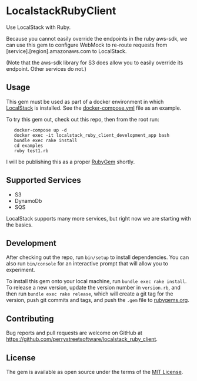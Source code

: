 # LocalstackRubyClient

Use LocalStack with Ruby.

Because you cannot easily override the endpoints in the ruby aws-sdk, we can use this gem to configure WebMock to re-route requests from [service].[region].amazonaws.com to LocalStack.

(Note that the aws-sdk library for S3 does allow you to easily override its endpoint. Other services do not.)

## Usage

This gem must be used as part of a docker environment in which [LocalStack](https://github.com/localstack/localstack) is installed. See the [docker-compose.yml](https://github.com/perrystreetsoftware/localstack_ruby_client/blob/master/docker-compose.yml) file as an example.

To try this gem out, check out this repo, then from the root run:

```
   docker-compose up -d
   docker exec -it localstack_ruby_client_development_app bash
   bundle exec rake install
   cd examples
   ruby test1.rb
```

I will be publishing this as a proper [RubyGem](https://www.rubygems.org) shortly.

## Supported Services

- S3
- DynamoDb
- SQS

LocalStack supports many more services, but right now we are starting with the basics.

## Development

After checking out the repo, run `bin/setup` to install dependencies. You can also run `bin/console` for an interactive prompt that will allow you to experiment.

To install this gem onto your local machine, run `bundle exec rake install`. To release a new version, update the version number in `version.rb`, and then run `bundle exec rake release`, which will create a git tag for the version, push git commits and tags, and push the `.gem` file to [rubygems.org](https://rubygems.org).

## Contributing

Bug reports and pull requests are welcome on GitHub at https://github.com/perrystreetsoftware/localstack_ruby_client.

## License

The gem is available as open source under the terms of the [MIT License](http://opensource.org/licenses/MIT).

